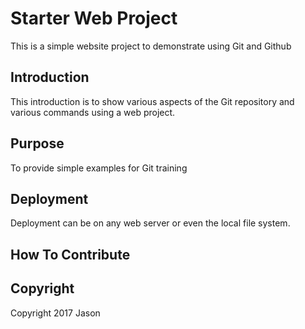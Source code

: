 # Starter Web Project

This is a simple website project to demonstrate using Git and Github

## Introduction

This introduction is to show various aspects of the Git repository and various commands using a web project.

## Purpose

To provide simple examples for Git training

## Deployment

Deployment can be on any web server or even the local file system.

## How To Contribute

## Copyright

Copyright 2017 Jason
